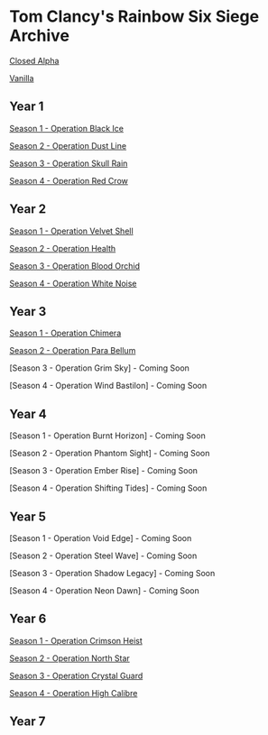 # Tom Clancy's Rainbow Six Siege Archive

[Closed Alpha](https://github.com/Rainbow6Game/Tom-Clancy-s-Rainbow-Six-Siege/releases/tag/closedalpha)

[Vanilla](https://github.com/Rainbow6Game/Tom-Clancy-s-Rainbow-Six-Siege/releases/tag/y0s0)

## Year 1
[Season 1 - Operation Black Ice](https://github.com/Rainbow6Game/Tom-Clancy-s-Rainbow-Six-Siege/releases/tag/y1s1)

[Season 2 - Operation Dust Line](https://github.com/Rainbow6Game/Tom-Clancy-s-Rainbow-Six-Siege/releases/tag/y1s2)

[Season 3 - Operation Skull Rain](https://github.com/Rainbow6Game/Tom-Clancy-s-Rainbow-Six-Siege/releases/tag/y1s3)

[Season 4 - Operation Red Crow](https://github.com/Rainbow6Game/Tom-Clancy-s-Rainbow-Six-Siege/releases/tag/y1s4)

## Year 2
[Season 1 - Operation Velvet Shell](https://github.com/Rainbow6Game/Tom-Clancy-s-Rainbow-Six-Siege/releases/tag/y2s1)

[Season 2 - Operation Health](https://github.com/Rainbow6Game/Tom-Clancy-s-Rainbow-Six-Siege/releases/tag/y2s2)

[Season 3 - Operation Blood Orchid](https://github.com/Rainbow6Game/Tom-Clancy-s-Rainbow-Six-Siege/releases/tag/y2s3)

[Season 4 - Operation White Noise](https://github.com/Rainbow6Game/Tom-Clancy-s-Rainbow-Six-Siege/releases/tag/y2s4)


## Year 3

[Season 1 - Operation Chimera](https://github.com/Rainbow6Game/Tom-Clancy-s-Rainbow-Six-Siege/releases/tag/y3s1)

[Season 2 - Operation Para Bellum](https://github.com/Rainbow6Game/Tom-Clancy-s-Rainbow-Six-Siege/releases/tag/y3s2)

[Season 3 - Operation Grim Sky] - Coming Soon

[Season 4 - Operation Wind Bastilon] - Coming Soon


## Year 4

[Season 1 - Operation Burnt Horizon] - Coming Soon

[Season 2 - Operation Phantom Sight] - Coming Soon

[Season 3 - Operation Ember Rise] - Coming Soon

[Season 4 - Operation Shifting Tides] - Coming Soon


## Year 5

[Season 1 - Operation Void Edge] - Coming Soon

[Season 2 - Operation Steel Wave] - Coming Soon

[Season 3 - Operation Shadow Legacy] - Coming Soon

[Season 4 - Operation Neon Dawn] - Coming Soon


## Year 6

[Season 1 - Operation Crimson Heist]()

[Season 2 - Operation North Star]()

[Season 3 - Operation Crystal Guard]()

[Season 4 - Operation High Calibre]()


## Year 7
